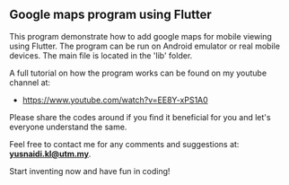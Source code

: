 ## Google maps program using Flutter

This program demonstrate how to add google maps for mobile viewing using Flutter. The program can be run on Android emulator or real mobile devices. The main file is located in the 'lib' folder.

A full tutorial on how the program works can be found on my youtube channel at:

- https://www.youtube.com/watch?v=EE8Y-xPS1A0

Please share the codes around if you find it beneficial for you and let's everyone understand the same.

Feel free to contact me for any comments and suggestions at: <b>yusnaidi.kl@utm.my</b>.

Start inventing now and have fun in coding!
